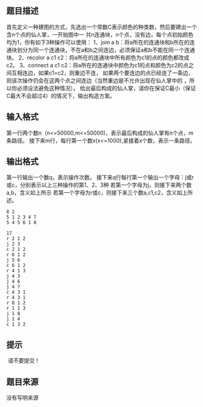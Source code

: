 


## 题目描述
首先定义一种建图的方式，先选出一个常数C表示颜色的种类数，然后要建出一个含n个点的仙人掌，一开始图中一
共n连通块，n个点，没有边，每个点初始颜色均为1，你有如下3种操作可以使用：
1、join a b：将a所在的连通块和b所在的连通块划分为同一个连通块，不在a和b之间连边，必须保证a和b不能在同一个连通块。
2、recolor a c1 c2：将a所在的连通块中所有颜色为c1的点的颜色都改成c2。
3、connect a c1 c2：将a所在的连通块中颜色为c1的点和颜色为c2的点之间互相连边，如果c1=c2，则重边不连，
如果两个要连边的点已经连了一条边，则该次操作仍会在这两个点之间连边（当然重边是不允许出现在仙人掌中的
，所以你必须设法避免这种情况）。
给出最后构成的仙人掌，请你在保证C最小（保证C最大不会超过4）的情况下，输出构造方案。
## 输入格式
第一行两个数n（n<=50000,m<=50000)，表示最后构成的仙人掌有n个点，m条路径。
接下来m行，每行第一个数x(x<=1000),紧接着x个数，表示一条路径。
## 输出格式
第一行输出一个数q，表示操作次数。
接下来q行每行第一个输出一个字母：j或r或c，分别表示以上三种操作的第1、2、3种
若第一个字母为j，则接下来两个数a,b，含义如上所示
若第一个字母为r或c，则接下来三个数a,c1,c2，含义如上所述。

```input1
8 2
5 1 2 3 4 7
5 4 5 6 1 8

```
```output1
17
r 2 1 2
j 2 3
c 2 1 2
r 6 1 2
j 5 6
c 6 1 2
r 4 1 3
j 4 3
j 4 6
j 4 7
c 4 3 1
r 4 3 1
r 8 1 2
r 1 1 3
j 1 8
j 1 4
c 1 3 2
```

## 提示
 请不要提交！
## 题目来源
没有写明来源


